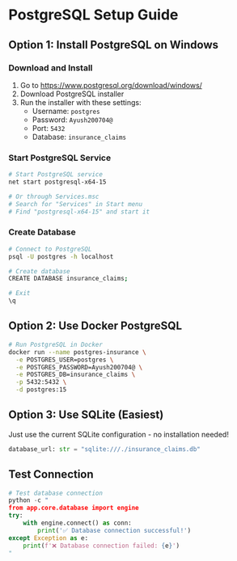 # PostgreSQL Setup Guide

## Option 1: Install PostgreSQL on Windows

### Download and Install
1. Go to https://www.postgresql.org/download/windows/
2. Download PostgreSQL installer
3. Run the installer with these settings:
   - Username: `postgres`
   - Password: `Ayush200704@`
   - Port: `5432`
   - Database: `insurance_claims`

### Start PostgreSQL Service
```bash
# Start PostgreSQL service
net start postgresql-x64-15

# Or through Services.msc
# Search for "Services" in Start menu
# Find "postgresql-x64-15" and start it
```

### Create Database
```bash
# Connect to PostgreSQL
psql -U postgres -h localhost

# Create database
CREATE DATABASE insurance_claims;

# Exit
\q
```

## Option 2: Use Docker PostgreSQL

```bash
# Run PostgreSQL in Docker
docker run --name postgres-insurance \
  -e POSTGRES_USER=postgres \
  -e POSTGRES_PASSWORD=Ayush200704@ \
  -e POSTGRES_DB=insurance_claims \
  -p 5432:5432 \
  -d postgres:15
```

## Option 3: Use SQLite (Easiest)

Just use the current SQLite configuration - no installation needed!

```python
database_url: str = "sqlite:///./insurance_claims.db"
```

## Test Connection

```python
# Test database connection
python -c "
from app.core.database import engine
try:
    with engine.connect() as conn:
        print('✅ Database connection successful!')
except Exception as e:
    print(f'❌ Database connection failed: {e}')
"
```

